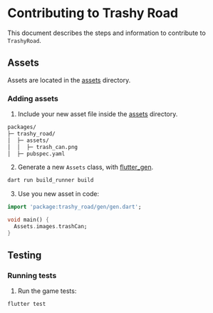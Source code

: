 # Contributing to Trashy Road

This document describes the steps and information to contribute to `TrashyRoad`.

## Assets

Assets are located in the [assets](./assets/) directory.

### Adding assets

1. Include your new asset file inside the [assets](./assets/) directory.

```txt
packages/
├─ trashy_road/
│  ├─ assets/
│  │  ├─ trash_can.png
│  ├─ pubspec.yaml
```

2. Generate a new `Assets` class, with [flutter_gen](https://pub.dev/packages/flutter_gen).

```sh
dart run build_runner build
```

3. Use you new asset in code:

```dart
import 'package:trashy_road/gen/gen.dart';

void main() {
  Assets.images.trashCan;
}
```

## Testing

### Running tests

1. Run the game tests:

```sh
flutter test
```
